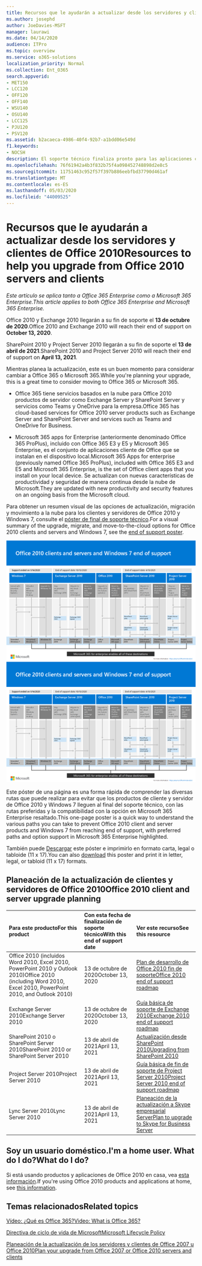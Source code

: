 ```yaml
---
title: Recursos que le ayudarán a actualizar desde los servidores y clientes de Office 2010
ms.author: josephd
author: JoeDavies-MSFT
manager: laurawi
ms.date: 04/14/2020
audience: ITPro
ms.topic: overview
ms.service: o365-solutions
localization_priority: Normal
ms.collection: Ent_O365
search.appverid:
- MET150
- LCC120
- OFF120
- OFF140
- WSU140
- OSU140
- LCC125
- PJU120
- PSV120
ms.assetid: b2acaeca-4986-40f4-92b7-a1bdd06e549d
f1.keywords:
- NOCSH
description: El soporte técnico finaliza pronto para las aplicaciones cliente y servidores de Office 2010, y los contratos de soporte personalizados no están disponibles. Use este artículo para empezar a planear la actualización ahora.
ms.openlocfilehash: 76f61942a4b3f832b75f4a098452748898d2e8c5
ms.sourcegitcommit: 11751463c952f57f397b886eebfbd37790d461af
ms.translationtype: MT
ms.contentlocale: es-ES
ms.lasthandoff: 05/03/2020
ms.locfileid: "44009525"
---
```

# <a name="resources-to-help-you-upgrade-from-office-2010-servers-and-clients"></a><span data-ttu-id="0097c-104">Recursos que le ayudarán a actualizar desde los servidores y clientes de Office 2010</span><span class="sxs-lookup"><span data-stu-id="0097c-104">Resources to help you upgrade from Office 2010 servers and clients</span></span>

<span data-ttu-id="0097c-105">*Este artículo se aplica tanto a Office 365 Enterprise como a Microsoft 365 Enterprise.*</span><span class="sxs-lookup"><span data-stu-id="0097c-105">*This article applies to both Office 365 Enterprise and Microsoft 365 Enterprise.*</span></span>

<span data-ttu-id="0097c-106">Office 2010 y Exchange 2010 llegarán a su fin de soporte el **13 de octubre de 2020**.</span><span class="sxs-lookup"><span data-stu-id="0097c-106">Office 2010 and Exchange 2010 will reach their end of support on **October 13, 2020**.</span></span> 

<span data-ttu-id="0097c-107">SharePoint 2010 y Project Server 2010 llegarán a su fin de soporte el **13 de abril de 2021**.</span><span class="sxs-lookup"><span data-stu-id="0097c-107">SharePoint 2010 and Project Server 2010 will reach their end of support on **April 13, 2021**.</span></span>

<span data-ttu-id="0097c-108">Mientras planea la actualización, este es un buen momento para considerar cambiar a Office 365 o Microsoft 365.</span><span class="sxs-lookup"><span data-stu-id="0097c-108">While you're planning your upgrade, this is a great time to consider moving to Office 365 or Microsoft 365.</span></span> 

- <span data-ttu-id="0097c-109">Office 365 tiene servicios basados en la nube para Office 2010 productos de servidor como Exchange Server y SharePoint Server y servicios como Teams y OneDrive para la empresa.</span><span class="sxs-lookup"><span data-stu-id="0097c-109">Office 365 has cloud-based services for Office 2010 server products such as Exchange Server and SharePoint Server and services such as Teams and OneDrive for Business.</span></span> 

- <span data-ttu-id="0097c-110">Microsoft 365 apps for Enterprise (anteriormente denominado Office 365 ProPlus), incluido con Office 365 E3 y E5 y Microsoft 365 Enterprise, es el conjunto de aplicaciones cliente de Office que se instalan en el dispositivo local.</span><span class="sxs-lookup"><span data-stu-id="0097c-110">Microsoft 365 Apps for enterprise (previously named Office 365 ProPlus), included with Office 365 E3 and E5 and Microsoft 365 Enterprise, is the set of Office client apps that you install on your local device.</span></span> <span data-ttu-id="0097c-111">Se actualizan con nuevas características de productividad y seguridad de manera continua desde la nube de Microsoft.</span><span class="sxs-lookup"><span data-stu-id="0097c-111">They are updated with new productivity and security features on an ongoing basis from the Microsoft cloud.</span></span>

<span data-ttu-id="0097c-112">Para obtener un resumen visual de las opciones de actualización, migración y movimiento a la nube para los clientes y servidores de Office 2010 y Windows 7, consulte el [póster de final de soporte técnico](./media/upgrade-from-office-2010-servers-and-products/Office2010Windows7EndOfSupport.pdf).</span><span class="sxs-lookup"><span data-stu-id="0097c-112">For a visual summary of the upgrade, migrate, and move-to-the-cloud options for Office 2010 clients and servers and Windows 7, see the [end of support poster](./media/upgrade-from-office-2010-servers-and-products/Office2010Windows7EndOfSupport.pdf).</span></span>

<span data-ttu-id="0097c-113">[![Imagen para el final del soporte técnico para los servidores y clientes de Office 2010 y póster de Windows 7](./media/upgrade-from-office-2010-servers-and-products/office2010-windows7-end-of-support.png)](./media/upgrade-from-office-2010-servers-and-products/Office2010Windows7EndOfSupport.pdf)</span><span class="sxs-lookup"><span data-stu-id="0097c-113">[![Image for the end of support for Office 2010 clients and servers and Windows 7 poster](./media/upgrade-from-office-2010-servers-and-products/office2010-windows7-end-of-support.png)](./media/upgrade-from-office-2010-servers-and-products/Office2010Windows7EndOfSupport.pdf)</span></span>

<span data-ttu-id="0097c-114">Este póster de una página es una forma rápida de comprender las diversas rutas que puede realizar para evitar que los productos de cliente y servidor de Office 2010 y Windows 7 lleguen al final del soporte técnico, con las rutas preferidas y la compatibilidad con la opción en Microsoft 365 Enterprise resaltado.</span><span class="sxs-lookup"><span data-stu-id="0097c-114">This one-page poster is a quick way to understand the various paths you can take to prevent Office 2010 client and server products and Windows 7 from reaching end of support, with preferred paths and option support in Microsoft 365 Enterprise highlighted.</span></span>

<span data-ttu-id="0097c-115">También puede [Descargar](https://github.com/MicrosoftDocs/microsoft-365-docs/raw/public/microsoft-365/media/migration-microsoft-365-enterprise-workload/Office2010Windows7EndOfSupport.pdf) este póster e imprimirlo en formato carta, legal o tabloide (11 x 17).</span><span class="sxs-lookup"><span data-stu-id="0097c-115">You can also [download](https://github.com/MicrosoftDocs/microsoft-365-docs/raw/public/microsoft-365/media/migration-microsoft-365-enterprise-workload/Office2010Windows7EndOfSupport.pdf) this poster and print it in letter, legal, or tabloid (11 x 17) formats.</span></span>
      
## <a name="office-2010-client-and-server-upgrade-planning"></a><span data-ttu-id="0097c-116">Planeación de la actualización de clientes y servidores de Office 2010</span><span class="sxs-lookup"><span data-stu-id="0097c-116">Office 2010 client and server upgrade planning</span></span>
  
|<span data-ttu-id="0097c-117">**Para este producto**</span><span class="sxs-lookup"><span data-stu-id="0097c-117">**For this product**</span></span>|<span data-ttu-id="0097c-118">**Con esta fecha de finalización de soporte técnico**</span><span class="sxs-lookup"><span data-stu-id="0097c-118">**With this end of support date**</span></span>|<span data-ttu-id="0097c-119">**Ver este recurso**</span><span class="sxs-lookup"><span data-stu-id="0097c-119">**See this resource**</span></span>|
|:-----|:-----|:-----|
|<span data-ttu-id="0097c-120">Office 2010 (incluidos Word 2010, Excel 2010, PowerPoint 2010 y Outlook 2010)</span><span class="sxs-lookup"><span data-stu-id="0097c-120">Office 2010 (including Word 2010, Excel 2010, PowerPoint 2010, and Outlook 2010)</span></span>  <br/> | <span data-ttu-id="0097c-121">13 de octubre de 2020</span><span class="sxs-lookup"><span data-stu-id="0097c-121">October 13, 2020</span></span> |[<span data-ttu-id="0097c-122">Plan de desarrollo de Office 2010 fin de soporte</span><span class="sxs-lookup"><span data-stu-id="0097c-122">Office 2010 end of support roadmap</span></span>](https://docs.microsoft.com/DeployOffice/office-2010-end-support-roadmap) <br/> |
|<span data-ttu-id="0097c-123">Exchange Server 2010</span><span class="sxs-lookup"><span data-stu-id="0097c-123">Exchange Server 2010</span></span>  <br/> | <span data-ttu-id="0097c-124">13 de octubre de 2020</span><span class="sxs-lookup"><span data-stu-id="0097c-124">October 13, 2020</span></span>  |[<span data-ttu-id="0097c-125">Guía básica de soporte de Exchange 2010</span><span class="sxs-lookup"><span data-stu-id="0097c-125">Exchange 2010 end of support roadmap</span></span>](exchange-2010-end-of-support.md) <br/> |
|<span data-ttu-id="0097c-126">SharePoint 2010 o SharePoint Server 2010</span><span class="sxs-lookup"><span data-stu-id="0097c-126">SharePoint 2010 or SharePoint Server 2010</span></span>  <br/> | <span data-ttu-id="0097c-127">13 de abril de 2021</span><span class="sxs-lookup"><span data-stu-id="0097c-127">April 13, 2021</span></span> |[<span data-ttu-id="0097c-128">Actualización desde SharePoint 2010</span><span class="sxs-lookup"><span data-stu-id="0097c-128">Upgrading from SharePoint 2010</span></span>](upgrade-from-sharepoint-2010.md) <br/> |
|<span data-ttu-id="0097c-129">Project Server 2010</span><span class="sxs-lookup"><span data-stu-id="0097c-129">Project Server 2010</span></span> <br/> | <span data-ttu-id="0097c-130">13 de abril de 2021</span><span class="sxs-lookup"><span data-stu-id="0097c-130">April 13, 2021</span></span> | [<span data-ttu-id="0097c-131">Guía básica de fin de soporte de Project Server 2010</span><span class="sxs-lookup"><span data-stu-id="0097c-131">Project Server 2010 end of support roadmap</span></span>](project-server-2010-end-of-support.md) <br/> |
|<span data-ttu-id="0097c-132">Lync Server 2010</span><span class="sxs-lookup"><span data-stu-id="0097c-132">Lync Server 2010</span></span> <br/> | <span data-ttu-id="0097c-133">13 de abril de 2021</span><span class="sxs-lookup"><span data-stu-id="0097c-133">April 13, 2021</span></span> | [<span data-ttu-id="0097c-134">Planeación de la actualización a Skype empresarial Server</span><span class="sxs-lookup"><span data-stu-id="0097c-134">Plan to upgrade to Skype for Business Server</span></span>](https://docs.microsoft.com/skypeforbusiness/plan-your-deployment/upgrade) <br/> |
    
## <a name="im-a-home-user-what-do-i-do"></a><span data-ttu-id="0097c-135">Soy un usuario doméstico.</span><span class="sxs-lookup"><span data-stu-id="0097c-135">I'm a home user.</span></span> <span data-ttu-id="0097c-136">What do I do?</span><span class="sxs-lookup"><span data-stu-id="0097c-136">What do I do?</span></span>

<span data-ttu-id="0097c-137">Si está usando productos y aplicaciones de Office 2010 en casa, vea [esta información](plan-upgrade-previous-versions-office.md#im-a-home-user-what-do-i-do).</span><span class="sxs-lookup"><span data-stu-id="0097c-137">If you're using Office 2010 products and applications at home, see [this information](plan-upgrade-previous-versions-office.md#im-a-home-user-what-do-i-do).</span></span>

## <a name="related-topics"></a><span data-ttu-id="0097c-138">Temas relacionados</span><span class="sxs-lookup"><span data-stu-id="0097c-138">Related topics</span></span>

[<span data-ttu-id="0097c-139">Vídeo: ¿Qué es Office 365?</span><span class="sxs-lookup"><span data-stu-id="0097c-139">Video: What is Office 365?</span></span>](https://support.office.com/article/847caf12-2589-452c-8aca-1c009797678b.aspx)
  
[<span data-ttu-id="0097c-140">Directiva de ciclo de vida de Microsoft</span><span class="sxs-lookup"><span data-stu-id="0097c-140">Microsoft Lifecycle Policy</span></span>](https://go.microsoft.com/fwlink/?linkid=865200)

[<span data-ttu-id="0097c-141">Planeación de la actualización de los servidores y clientes de Office 2007 u Office 2010</span><span class="sxs-lookup"><span data-stu-id="0097c-141">Plan your upgrade from Office 2007 or Office 2010 servers and clients</span></span>](plan-upgrade-previous-versions-office.md)

